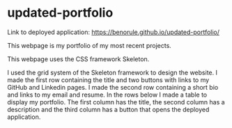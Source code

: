 # updated-portfolio
Link to deployed application: https://benorule.github.io/updated-portfolio/

This webpage is my portfolio of my most recent projects. 

This webpage uses the CSS framework Skeleton. 

I used the grid system of the Skeleton framework to design the website.
I made the first row containing the title and two buttons with links to my GitHub and Linkedin pages.
I made the second row containing a short bio and links to my email and resume.
In the rows below I made a table to display my portfolio. The first column has the title, the second column has a description and the third column has a button that opens the deployed application.
